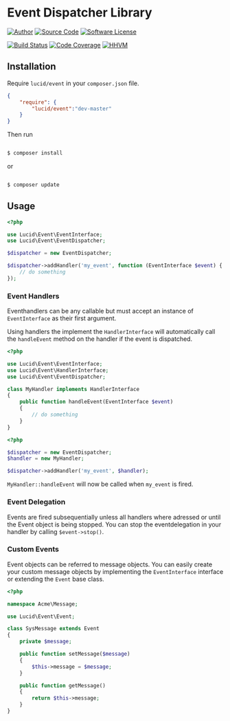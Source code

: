 # Event Dispatcher Library

[![Author](http://img.shields.io/badge/author-iwyg-blue.svg?style=flat-square)](https://github.com/iwyg)
[![Source Code](http://img.shields.io/badge/source-lucid/event-blue.svg?style=flat-square)](https://github.com/iwyg/event/tree/master)
[![Software License](https://img.shields.io/badge/license-MIT-brightgreen.svg?style=flat-square)](https://github.com/iwyg/jitimage/blob/develop/LICENSE.md)  

[![Build Status](https://img.shields.io/travis/iwyg/event/master.svg?style=flat-square)](https://travis-ci.org/iwyg/event)
[![Code Coverage](https://img.shields.io/coveralls/iwyg/event/master.svg?style=flat-square)](https://coveralls.io/r/iwyg/event)
[![HHVM](https://img.shields.io/hhvm/lucid/event/master.svg?style=flat-square)](http://hhvm.h4cc.de/package/lucid/event)

## Installation

Require `lucid/event` in your `composer.json` file.

```json
{
    "require": {
        "lucid/event":"dev-master"
    }
}
```

Then run

```bash

$ composer install
```

or

```bash

$ composer update
```

## Usage

```php
<?php

use Lucid\Event\EventInterface;
use Lucid\Event\EventDispatcher;

$dispatcher = new EventDispatcher;

$dispatcher->addHandler('my_event', function (EventInterface $event) {
	// do something
});
```

### Event Handlers

Eventhandlers can be any callable but must accept an instance of `EventInterface`
as their first argument.

Using handlers the implement the `HandlerInterface` will automatically call the `handleEvent` method on the handler if the event is dispatched.

```php
<?php

use Lucid\Event\EventInterface;
use Lucid\Event\HandlerInterface;
use Lucid\Event\EventDispatcher;

class MyHandler implements HandlerInterface
{
	public function handleEvent(EventInterface $event)
	{
		// do something
	}
}
```

```php
<?php

$dispatcher = new EventDispatcher;
$handler = new MyHandler;

$dispatcher->addHandler('my_event', $handler);

```   

`MyHandler::handleEvent` will now be called when `my_event` is fired.

### Event Delegation

Events are fired subsequentially unless all handlers where adressed or until
the Event object is being stopped. You can stop the eventdelegation in your
handler by calling `$event->stop()`.

### Custom Events

Event objects can be referred to message objects. You can easily create your
custom message objects by implementing the `EventInterface` interface or
extending the `Event` base class.

```php
<?php

namespace Acme\Message;

use Lucid\Event\Event;

class SysMessage extends Event
{
	private $message;

	public function setMessage($message)
	{
		$this->message = $message;
	}

	public function getMessage()
	{
		return $this->message;
	}
}
```
